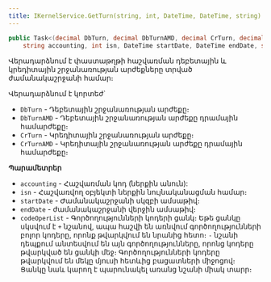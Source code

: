 ```yaml
---
title: IKernelService.GetTurn(string, int, DateTime, DateTime, string) մեթոդ
---
```


```c#
public Task<(decimal DbTurn, decimal DbTurnAMD, decimal CrTurn, decimal CrTurnAMD)> GetTurn(
    string accounting, int isn, DateTime startDate, DateTime endDate, string codeOperList = "")
```

Վերադարձնում է փաստաթղթի հաշվառման դեբետային և կրեդիտային շրջանառության արժեքները տրված ժամանակաշրջանի համար։

Վերադարձնում է կորտեժ`
* `DbTurn` - Դեբետային շրջանառության արժեքը։
* `DbTurnAMD` - Դեբետային շրջանառության արժեքը դրամային համարժեքը։
* `CrTurn` - Կրեդիտային շրջանառության արժեքը։
* `CrTurnAMD` - Կրեդիտային շրջանառության արժեքը դրամային համարժեքը։

**Պարամետրեր**

* `accounting` - Հաշվառման կոդ (ներքին անուն):
* `isn` -  Հաշվառվող օբյեկտի ներքին նույնականացման համար։
* `startDate` - Ժամանակաշրջանի սկզբի ամսաթիվ։
* `endDate` - ժամանակաշրջանի վերջին ամսաթիվ։
* `codeOperList` - Գործողությունների կոդերի ցանկ։ 
  Եթե ցանկը սկսվում է `+` նշանով, ապա հաշվի են առնվում գործողությունների բոլոր կոդերը, որոնք թվարկվում են նրանից հետո։ 
  `-` նշանի դեպքում անտեսվում են այն գործողությունները, որոնց կոդերը թվարկված են ցանկի մեջ։ 
  Գործողությունների կոդերը թվարկվում են մեկը մյուսի հետևից բացատների միջոցով։ 
  Ցանկը նաև կարող է պարունակել առանց նշանի միակ տարր։
